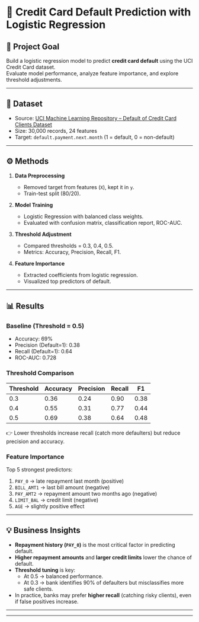 # 📌 Credit Card Default Prediction with Logistic Regression

## 🎯 Project Goal
Build a logistic regression model to predict **credit card default** using the UCI Credit Card dataset.  
Evaluate model performance, analyze feature importance, and explore threshold adjustments.

---

## 📂 Dataset
- Source: [UCI Machine Learning Repository – Default of Credit Card Clients Dataset](https://archive.ics.uci.edu/ml/datasets/default+of+credit+card+clients)
- Size: 30,000 records, 24 features
- Target: `default.payment.next.month` (1 = default, 0 = non-default)

---

## ⚙️ Methods
1. **Data Preprocessing**  
   - Removed target from features (`X`), kept it in `y`.  
   - Train-test split (80/20).  

2. **Model Training**  
   - Logistic Regression with balanced class weights.  
   - Evaluated with confusion matrix, classification report, ROC-AUC.  

3. **Threshold Adjustment**  
   - Compared thresholds = 0.3, 0.4, 0.5.  
   - Metrics: Accuracy, Precision, Recall, F1.  

4. **Feature Importance**  
   - Extracted coefficients from logistic regression.  
   - Visualized top predictors of default.  

---

## 📊 Results

### Baseline (Threshold = 0.5)
- Accuracy: 69%  
- Precision (Default=1): 0.38  
- Recall (Default=1): 0.64  
- ROC-AUC: 0.728  

### Threshold Comparison
| Threshold | Accuracy | Precision | Recall | F1 |
|-----------|----------|-----------|--------|----|
| 0.3       | 0.36     | 0.24      | 0.90   | 0.38 |
| 0.4       | 0.55     | 0.31      | 0.77   | 0.44 |
| 0.5       | 0.69     | 0.38      | 0.64   | 0.48 |

👉 Lower thresholds increase recall (catch more defaulters) but reduce precision and accuracy.

### Feature Importance
Top 5 strongest predictors:  
1. `PAY_0` → late repayment last month (positive)  
2. `BILL_AMT1` → last bill amount (negative)  
3. `PAY_AMT2` → repayment amount two months ago (negative)  
4. `LIMIT_BAL` → credit limit (negative)  
5. `AGE` → slightly positive effect  

---

## 💡 Business Insights
- **Repayment history (`PAY_0`)** is the most critical factor in predicting default.  
- **Higher repayment amounts** and **larger credit limits** lower the chance of default.  
- **Threshold tuning** is key:  
  - At 0.5 → balanced performance.  
  - At 0.3 → bank identifies 90% of defaulters but misclassifies more safe clients.  
- In practice, banks may prefer **higher recall** (catching risky clients), even if false positives increase.

---


---
